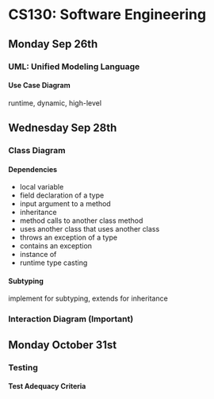 # CS130: Software Engineering
## Monday Sep 26th
### UML: Unified Modeling Language
#### Use Case Diagram
runtime, dynamic, high-level
## Wednesday Sep 28th
### Class Diagram
#### Dependencies
* local variable
* field declaration of a type
* input argument to a method
* inheritance
* method calls to another class method
* uses another class that uses another class
* throws an exception of a type
* contains an exception
* instance of
* runtime type casting
#### Subtyping
implement for subtyping, extends for inheritance
### Interaction Diagram (Important)

## Monday October 31st
### Testing
#### Test Adequacy Criteria
